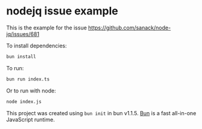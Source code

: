 # nodejq issue example

This is the example for the issue https://github.com/sanack/node-jq/issues/681

To install dependencies:

```bash
bun install
```

To run:

```bash
bun run index.ts
```

Or to run with node:

```bash
node index.js
```

This project was created using `bun init` in bun v1.1.5. [Bun](https://bun.sh) is a fast all-in-one JavaScript runtime.

